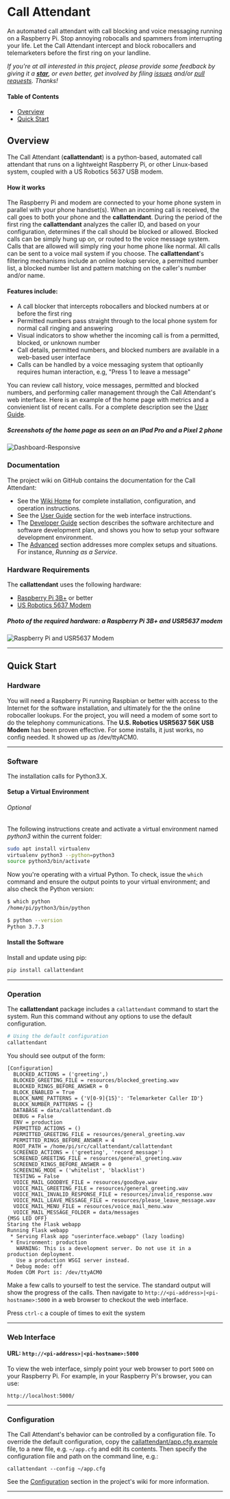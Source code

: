 # Call Attendant
An automated call attendant with call blocking and voice messaging running on a Raspberry Pi.
Stop annoying robocalls and spammers from interrupting your life. Let the Call Attendant 
intercept and block robocallers and telemarketers before the first ring on your landline.

_If you're at all interested in this project, please provide some feedback by giving it a
__[star](https://github.com/emxsys/callattendant/stargazers)__, or even better, get involved
by filing [issues](https://github.com/emxsys/callattendant/issues) and/or
[pull requests](https://github.com/emxsys/callattendant/pulls).
Thanks!_

#### Table of Contents
- [Overview](#overview)
- [Quick Start](#quick-start)

## Overview
The Call Attendant (__callattendant__) is a python-based, automated call attendant that runs on a
lightweight Raspberry Pi, or other Linux-based system, coupled with a US Robotics 5637 USB modem.

#### How it works
The Raspberry Pi and modem are connected to your home phone system in parallel with your phone
handset(s). When an incoming call is received, the call goes to both your phone and the
__callattendant__. During the period of the first ring the __callattendant__ analyzes the caller ID, 
and based on your configuration, determines if the call should be blocked or allowed. Blocked calls 
can be simply hung up on, or routed to the voice message system. Calls that are allowed will simply 
ring your home phone like normal. All calls can be sent to a voice mail system if you choose. The 
__callattendant__'s filtering mechanisms include an online lookup service, a permitted number list,
a blocked number list and pattern matching on the caller's number and/or name.

#### Features include:
- A call blocker that intercepts robocallers and blocked numbers at or before the first ring
- Permitted numbers pass straight through to the local phone system for normal call ringing and answering
- Visual indicators to show whether the incoming call is from a permitted, blocked, or unknown number
- Call details, permitted numbers, and blocked numbers are available in a web-based user interface
- Calls can be handled by a voice messaging system that optioanlly requires human interaction,
e.g, "Press 1 to leave a message"

You can review call history, voice messages, permitted and blocked numbers, and performing caller
management through the Call Attendant's web interface. Here is an example of the home page with metrics 
and a convienient list of recent calls. For a complete description see the
[User Guide](https://github.com/emxsys/callattendant/wiki/User-Guide).

##### _Screenshots of the home page as seen on an IPad Pro and a Pixel 2 phone_
![Dashboard-Responsive](https://github.com/emxsys/callattendant/raw/master/docs/dashboard-responsive.png)

### Documentation
The project wiki on GitHub contains the documentation for the Call Attendant:

- See the [Wiki Home](https://github.com/emxsys/callattendant/wiki/Home) for complete
installation, configuration, and operation instructions.
- See the [User Guide](https://github.com/emxsys/callattendant/wiki/User-Guide) section for the
web interface instructions.
- The [Developer Guide](https://github.com/emxsys/callattendant/wiki/Developer-Guide) section
describes the software architecture and software development plan, and shows you how to setup
your software development environment.
- The [Advanced](https://github.com/emxsys/callattendant/wiki/Advanced) section addresses more
complex setups and situations. For instance, _Running as a Service_.


### Hardware Requirements
The __callattendant__ uses the following hardware:
- [Raspberry Pi 3B+](https://www.amazon.com/ELEMENT-Element14-Raspberry-Pi-Motherboard/dp/B07P4LSDYV/ref=sr_1_4?dchild=1&keywords=raspberry+pi+3&qid=1598057138&sr=8-4) or better
- [US Robotics 5637 Modem](https://www.amazon.com/gp/product/B0013FDLM0/ref=ppx_yo_dt_b_asin_image_o03_s00?ie=UTF8&psc=1)

##### _Photo of the required hardware: a Raspberry Pi 3B+ and USR5637 modem_
![Raspberry Pi and USR5637 Modem](https://github.com/emxsys/callattendant/raw/master/docs/raspberry_pi-modem.jpg)

---

## Quick Start

### Hardware
You will need a Raspberry Pi running Raspbian or better with access to the Internet for the software
installation, and ultimately for the the online robocaller lookups. For the project, you will need a 
modem of some sort to do the telephony communications. The **U.S. Robotics USR5637 56K USB Modem** has 
been proven effective. For some installs, it just works, no config needed. It showed up as /dev/ttyACM0.

---

### Software
The installation calls for Python3.X.

#### Setup a Virtual Environment
###### *Optional*
The following instructions create and activate a virtual environment named _python3_ within the
current folder:
```bash
sudo apt install virtualenv
virtualenv python3 --python=python3
source python3/bin/activate
```

Now you're operating with a virtual Python. To check, issue the `which` command and ensure the
output points to your virtual environment; and also check the Python version:
```bash
$ which python
/home/pi/python3/bin/python

$ python --version
Python 3.7.3
```

#### Install the Software
Install and update using pip:
```bash
pip install callattendant
```
---

### Operation

The __callattendant__ package includes a `callattendant` command to start the system. Run this command without
any options to use the default configuration.

```bash
# Using the default configuration
callattendant
```

You should see output of the form:
```
[Configuration]
  BLOCKED_ACTIONS = ('greeting',)
  BLOCKED_GREETING_FILE = resources/blocked_greeting.wav
  BLOCKED_RINGS_BEFORE_ANSWER = 0
  BLOCK_ENABLED = True
  BLOCK_NAME_PATTERNS = {'V[0-9]{15}': 'Telemarketer Caller ID'}
  BLOCK_NUMBER_PATTERNS = {}
  DATABASE = data/callattendant.db
  DEBUG = False
  ENV = production
  PERMITTED_ACTIONS = ()
  PERMITTED_GREETING_FILE = resources/general_greeting.wav
  PERMITTED_RINGS_BEFORE_ANSWER = 4
  ROOT_PATH = /home/pi/src/callattendant/callattendant
  SCREENED_ACTIONS = ('greeting', 'record_message')
  SCREENED_GREETING_FILE = resources/general_greeting.wav
  SCREENED_RINGS_BEFORE_ANSWER = 0
  SCREENING_MODE = ('whitelist', 'blacklist')
  TESTING = False
  VOICE_MAIL_GOODBYE_FILE = resources/goodbye.wav
  VOICE_MAIL_GREETING_FILE = resources/general_greeting.wav
  VOICE_MAIL_INVALID_RESPONSE_FILE = resources/invalid_response.wav
  VOICE_MAIL_LEAVE_MESSAGE_FILE = resources/please_leave_message.wav
  VOICE_MAIL_MENU_FILE = resources/voice_mail_menu.wav
  VOICE_MAIL_MESSAGE_FOLDER = data/messages
{MSG LED OFF}
Staring the Flask webapp
Running Flask webapp
 * Serving Flask app "userinterface.webapp" (lazy loading)
 * Environment: production
   WARNING: This is a development server. Do not use it in a production deployment.
   Use a production WSGI server instead.
 * Debug mode: off
Modem COM Port is: /dev/ttyACM0
```

Make a few calls to yourself to test the service. The standard output will show the
progress of the calls. Then navigate to `http://<pi-address>|<pi-hostname>:5000` in a
web browser to checkout the web interface.

Press `ctrl-c` a couple of times to exit the system

---

### Web Interface
#### URL: `http://<pi-address>|<pi-hostname>:5000`
To view the web interface, simply point your web browser to port `5000` on your Raspberry Pi. 
For example, in your Raspberry Pi's browser, you can use:
```
http://localhost:5000/
```

---

### Configuration
The Call Attendant's behavior can be controlled by a configuration file. To override the default
configuration, copy the [callattendant/app.cfg.example](https://github.com/emxsys/callattendant/blob/master/callattendant/app.cfg.example) 
file, to a new file, e.g. `~/app.cfg` and edit its contents.
Then specify the configuration file and path on the command line, e.g.:
```
callattendant --config ~/app.cfg
```
See the [Configuration](https://github.com/emxsys/callattendant/wiki/Home#configuration)
section in the project's wiki for more information.

---

